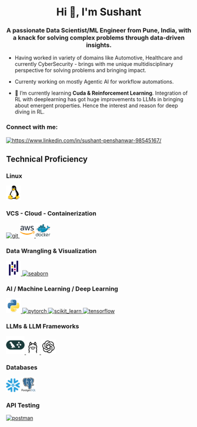 <h1 align="center">Hi 👋, I'm Sushant</h1>
<h3 align="center">A passionate Data Scientist/ML Engineer from Pune, India, with a knack for solving complex problems through data-driven insights.</h3>

- Having worked in variety of domains like Automotive, Healthcare and currently CyberSecurity - brings with me unique multidisciplinary perspective for solving problems and bringing impact.

- Currenty working on mostly Agentic AI for workflow automations. 

- 🌱 I’m currently learning **Cuda & Reinforcement Learning**. Integration of RL with deeplearning has got huge improvements to LLMs in bringing about emergent properties. Hence the interest and reason for deep diving in RL. 

<h3 align="left">Connect with me:</h3>
<p align="left">
<a href="https://linkedin.com/in/https://www.linkedin.com/in/sushant-penshanwar-98545167/" target="blank"><img align="center" src="https://raw.githubusercontent.com/rahuldkjain/github-profile-readme-generator/master/src/images/icons/Social/linked-in-alt.svg" alt="https://www.linkedin.com/in/sushant-penshanwar-98545167/" height="30" width="40" /></a>
</p>

## Technical Proficiency

### Linux
  <a href="https://www.linux.org/" target="_blank" rel="noreferrer"> <img src="https://raw.githubusercontent.com/devicons/devicon/master/icons/linux/linux-original.svg" alt="linux" width="40" height="40"/> </a> 

### VCS - Cloud - Containerization
  <a href="https://git-scm.com/" target="_blank" rel="noreferrer"> <img src="https://www.vectorlogo.zone/logos/git-scm/git-scm-icon.svg" alt="git" width="40" height="40"/> </a> 
  <a href="https://aws.amazon.com" target="_blank" rel="noreferrer"> <img src="https://raw.githubusercontent.com/devicons/devicon/master/icons/amazonwebservices/amazonwebservices-original-wordmark.svg" alt="aws" width="40" height="40"/> </a> 
  <a href="https://www.docker.com/" target="_blank" rel="noreferrer"> <img src="https://raw.githubusercontent.com/devicons/devicon/master/icons/docker/docker-original-wordmark.svg" alt="docker" width="40" height="40"/> </a> 

### Data Wrangling & Visualization

  <a href="https://pandas.pydata.org/" target="_blank" rel="noreferrer"> <img src="https://raw.githubusercontent.com/devicons/devicon/2ae2a900d2f041da66e950e4d48052658d850630/icons/pandas/pandas-original.svg" alt="pandas" width="40" height="40"/> </a> 
  <a href="https://seaborn.pydata.org/" target="_blank" rel="noreferrer"> <img src="https://seaborn.pydata.org/_images/logo-mark-lightbg.svg" alt="seaborn" width="40" height="40"/> </a> 

  



### AI / Machine Learning / Deep Learning

  <a href="https://www.python.org" target="_blank" rel="noreferrer"> <img src="https://raw.githubusercontent.com/devicons/devicon/master/icons/python/python-original.svg" alt="python" width="40" height="40"/> </a> 
  <a href="https://pytorch.org/" target="_blank" rel="noreferrer"> <img src="https://www.vectorlogo.zone/logos/pytorch/pytorch-icon.svg" alt="pytorch" width="40" height="40"/> </a> 
  <a href="https://scikit-learn.org/" target="_blank" rel="noreferrer"> <img src="https://upload.wikimedia.org/wikipedia/commons/0/05/Scikit_learn_logo_small.svg" alt="scikit_learn" width="40" height="40"/> </a> 
  <a href="https://www.tensorflow.org" target="_blank" rel="noreferrer"> <img src="https://www.vectorlogo.zone/logos/tensorflow/tensorflow-icon.svg" alt="tensorflow" width="40" height="40"/> </a> </p>

### LLMs & LLM Frameworks

  <a href="https://www.python.org" target="_blank" rel="noreferrer"> <img src=".images/langgraph-color.png" alt="Description" width="50" height="50"> </a> 
  <a href="https://www.python.org" target="_blank" rel="noreferrer"> <img src=".images/ollama.png" alt="Description" width="37" height="37"> </a> 
  <a href="https://www.python.org" target="_blank" rel="noreferrer"> <img src=".images/openai.png" alt="Description" width="40" height="40"> </a> 

### Databases

  <img src=".images/snowflake.svg" alt="Description" width="37" height="37">
  <a href="https://www.postgresql.org" target="_blank" rel="noreferrer"> <img src="https://raw.githubusercontent.com/devicons/devicon/master/icons/postgresql/postgresql-original-wordmark.svg" alt="postgresql" width="40" height="40"/> </a>

### API Testing
 
  <a href="https://postman.com" target="_blank" rel="noreferrer"> <img src="https://www.vectorlogo.zone/logos/getpostman/getpostman-icon.svg" alt="postman" width="40" height="40"/> </a> 